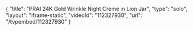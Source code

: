 {
    "title": "PRAI 24K Gold Wrinkle Night Creme in Lion Jar",
    "type": "solo",
    "layout": "iframe-static",
    "videoId": "112327930",
    "url": "\/tvpembed\/112327930"
}
